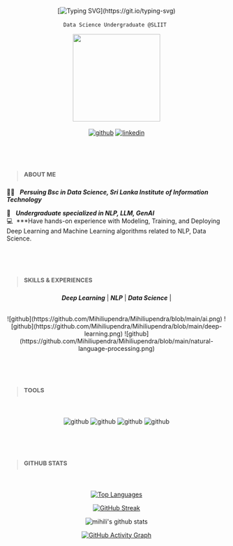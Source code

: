 <div align=center>

[![Typing SVG](https://readme-typing-svg.herokuapp.com?font=Fira+Code&pause=1000&width=435&lines=Hey+there,+Mihili+here...)](https://git.io/typing-svg)
  
` Data Science Undergraduate @SLIIT  `

<img src="https://user-images.githubusercontent.com/66903669/200928633-837ca340-99fc-4e95-8d39-7bd360ab9f1e.gif" width="200" height="200"/>

<br/>
  
[<img src='https://cdn.jsdelivr.net/npm/simple-icons@3.0.1/icons/github.svg' alt='github' height='40'>](https://)
[<img src='https://cdn.jsdelivr.net/npm/simple-icons@3.0.1/icons/linkedin.svg' alt='linkedin' height='40'>](https://www.linkedin.com/in/mihili-upendra) 
#
<br/>

<div align=left>

> ### <sup> ABOUT ME </sup>

:man_student: &nbsp; ***Persuing Bsc in Data Science, Sri Lanka Institute of Information Technology<br />***


:briefcase: &nbsp; ***Undergraduate specialized in NLP, LLM, GenAI <br />***
:computer: &nbsp;***Have hands-on experience with Modeling, Training, and Deploying Deep Learning and Machine Learning algorithms related to NLP, Data Science.
#
<br/>

> ### <sup> SKILLS & EXPERIENCES </sup>

<div align=center>
  
***Deep Learning*** | ***NLP*** | ***Data Science*** | 
  
<br/>
![github](https://github.com/Mihiliupendra/Mihiliupendra/blob/main/ai.png)
![github](https://github.com/Mihiliupendra/Mihiliupendra/blob/main/deep-learning.png)
![github](https://github.com/Mihiliupendra/Mihiliupendra/blob/main/natural-language-processing.png)

</div>

#
<br/>

> ### <sup> TOOLS </sup>

<br/>

<div align=center>

![github](https://www.vectorlogo.zone/logos/python/python-icon.svg)
![github](https://www.vectorlogo.zone/logos/tensorflow/tensorflow-icon.svg)
![github](https://www.vectorlogo.zone/logos/amazon_aws/amazon_aws-ar21.svg)
![github](https://www.vectorlogo.zone/logos/pocoo_flask/pocoo_flask-ar21.svg)


</div>

#
<br/>

</div>
<div align=left>

> ### <sup> GITHUB STATS </sup>
<br/>
</div>

[![Top Languages](https://github-readme-stats.vercel.app/api/top-langs/?username=Mihiliupendra&layout=compact&theme=vision-friendly-dark)](https://github.com/Mihiliupendra/github-readme-stats)

[![GitHub Streak](http://github-readme-streak-stats.herokuapp.com?user=Mihiliupendra&theme=dark&background=000000)](https://git.io/streak-stats)

![mihili's github stats](https://github-readme-stats.vercel.app/api?username=Mihiliupendra&count_private=true&show_icons=true&theme=vision-friendly-dark)

[![GitHub Activity Graph](https://activity-graph.herokuapp.com/graph?username=Mihiliupendra&theme=react-dark&hide_title=false&bg_color=000000&color=FFFFFF&line=FFC000&point=FFC000&hide_border=false)](https://github.com/Mihiliupendra/github-readme-activity-graph)

</div>
</div>
